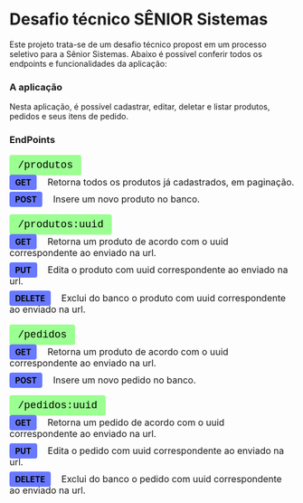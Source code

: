 <style>
    .endpoint {
        background-color: #9BFF91; 
        color: black; 
        padding: 8px 15px; 
        font-size: 18px; 
        border-radius: 4px; 
        font-family: Courier; 
        font-weigth: 500;    
    }

    ul, li {
        padding: 0;
        margin: 10px 0;
        list-style: none;
    }

    li span {
        font-size: 16px;
    }

    .endpoint_box {
        margin: 25px 0;
    }

    .endpoint_method {
        padding: 5px 10px;
        border-radius: 4px;
        margin-right: 15px;
        color: black;
        background-color: #6879ff;
    }
</style>

<h1>Desafio técnico SÊNIOR Sistemas</h1>

<p>Este projeto trata-se de um desafio técnico propost em um processo seletivo para a Sênior Sistemas. 
Abaixo é possível conferir todos os endpoints e funcionalidades da aplicação:</p>

<h3>A aplicação</h3>
<p>Nesta aplicação, é possível cadastrar, editar, deletar e listar produtos, pedidos e seus itens de pedido.</p>

<h3>EndPoints</h3>
<div class="endpoint_box">
    <span class="endpoint">
        /produtos
    </span>
    <ul>
        <li><b class="endpoint_method">GET</b>
            <span>Retorna todos os produtos já cadastrados, em paginação.</span>
        </li>
        <li><b class="endpoint_method">POST</b>
            <span>
                Insere um novo produto no banco.            
            </span>
        </li>
    </ul>
</div>

<div class="endpoint_box">
    <span class="endpoint">
        /produtos:uuid
    </span>
    <ul>
        <li><b class="endpoint_method">GET</b>
            <span>Retorna um produto de acordo com o uuid correspondente ao enviado na url.</span>
        </li>
        <li><b class="endpoint_method">PUT</b>
            <span>Edita o produto com uuid correspondente ao enviado na url.</span>
        </li>
        <li><b class="endpoint_method">DELETE</b>
            <span>Exclui do banco o produto com uuid correspondente ao enviado na url.</span>
        </li>
    </ul>
</div>

<div class="endpoint_box">
    <span class="endpoint">
        /pedidos
    </span>
    <ul>
        <li><b class="endpoint_method">GET</b>
            <span>Retorna um produto de acordo com o uuid correspondente ao enviado na url.</span>
        </li>
        <li><b class="endpoint_method">POST</b>
            <span>
                Insere um novo pedido no banco.            
            </span>
        </li>
    </ul>
</div>

<div class="endpoint_box">
    <span class="endpoint">
        /pedidos:uuid
    </span>
    <ul>
        <li><b class="endpoint_method">GET</b>
            <span>Retorna um pedido de acordo com o uuid correspondente ao enviado na url.</span>
        </li>
        <li><b class="endpoint_method">PUT</b>
            <span>Edita o pedido com uuid correspondente ao enviado na url.</span>
        </li>
        <li><b class="endpoint_method">DELETE</b>
            <span>Exclui do banco o pedido com uuid correspondente ao enviado na url.</span>
        </li>
    </ul>
</div>